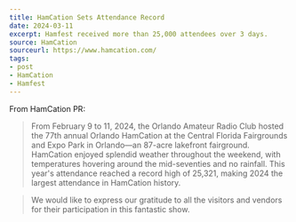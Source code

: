 ```yaml
---
title: HamCation Sets Attendance Record
date: 2024-03-11
excerpt: Hamfest received more than 25,000 attendees over 3 days.
source: HamCation
sourceurl: https://www.hamcation.com/
tags:
- post
- HamCation
- Hamfest
---
```

From HamCation PR:

> From February 9 to 11, 2024, the Orlando Amateur Radio Club hosted the 77th annual Orlando HamCation at the Central Florida Fairgrounds and Expo Park in Orlando—an 87-acre lakefront fairground. HamCation enjoyed splendid weather throughout the weekend, with temperatures hovering around the mid-seventies and no rainfall. This year's attendance reached a record high of 25,321, making 2024 the largest attendance in HamCation history.

> We would like to express our gratitude to all the visitors and vendors for their participation in this fantastic show. 
